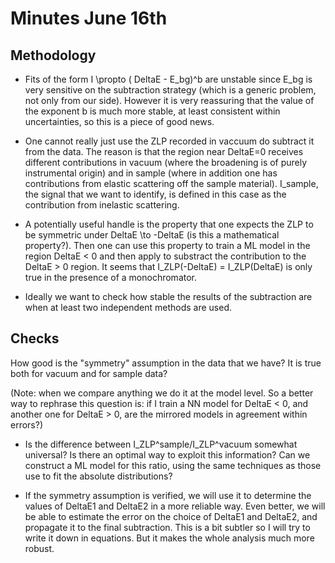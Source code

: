 # Minutes June 16th


## Methodology 


* Fits of the form I \propto ( DeltaE - E_bg)^b are unstable since E_bg 
is very sensitive on the subtraction strategy (which is a generic 
problem, not only from our side). However it is very reassuring that the 
value of the exponent b is much more stable, at least consistent within 
uncertainties, so this is a piece of good news.

* One cannot really just use the ZLP recorded in vaccuum do subtract it 
from the data. The reason is that the region near DeltaE=0 receives 
different contributions in vacuum (where the broadening is of purely 
instrumental origin) and in sample (where in addition one has 
contributions from elastic scattering off the sample material). 
I_sample, the signal that we want to identify, is defined in this case 
as the contribution from inelastic scattering.

* A potentially useful handle is the property that one expects the ZLP 
to be symmetric under DeltaE \to -DeltaE (is this a mathematical 
property?). Then one can use this property to train a ML model in the 
region DeltaE < 0 and then apply to substract the contribution to the 
DeltaE > 0 region. It seems that I_ZLP(-DeltaE) = I_ZLP(DeltaE) is only 
true in the presence of a monochromator.

* Ideally we want to check how stable the results of the subtraction are 
when at least two independent methods are used.


## Checks

 How good is the "symmetry" assumption in the data that we have? It is 
true both for vacuum and for sample data?

(Note: when we compare anything we do it at the model level. So a better 
way to rephrase this question is: if I train a NN model for DeltaE < 0, 
and another one for DeltaE > 0, are the mirrored models in agreement 
within errors?)

- Is the difference between I_ZLP^sample/I_ZLP^vacuum somewhat 
universal? Is there an optimal way to exploit this information? Can we 
construct a ML model for this ratio, using the same techniques as those 
use to fit the absolute distributions?

- If the symmetry assumption is verified, we will use it to determine 
the values of DeltaE1 and DeltaE2 in a more reliable way. Even better, 
we will be able to estimate the error on the choice of DeltaE1 and 
DeltaE2, and propagate it to the final subtraction. This is a bit 
subtler so I will try to write it down in equations. But it makes the 
whole analysis much more robust.
